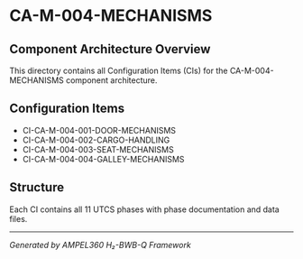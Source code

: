# CA-M-004-MECHANISMS

## Component Architecture Overview
This directory contains all Configuration Items (CIs) for the CA-M-004-MECHANISMS component architecture.

## Configuration Items
- CI-CA-M-004-001-DOOR-MECHANISMS
- CI-CA-M-004-002-CARGO-HANDLING
- CI-CA-M-004-003-SEAT-MECHANISMS
- CI-CA-M-004-004-GALLEY-MECHANISMS

## Structure
Each CI contains all 11 UTCS phases with phase documentation and data files.

---
*Generated by AMPEL360 H₂-BWB-Q Framework*
